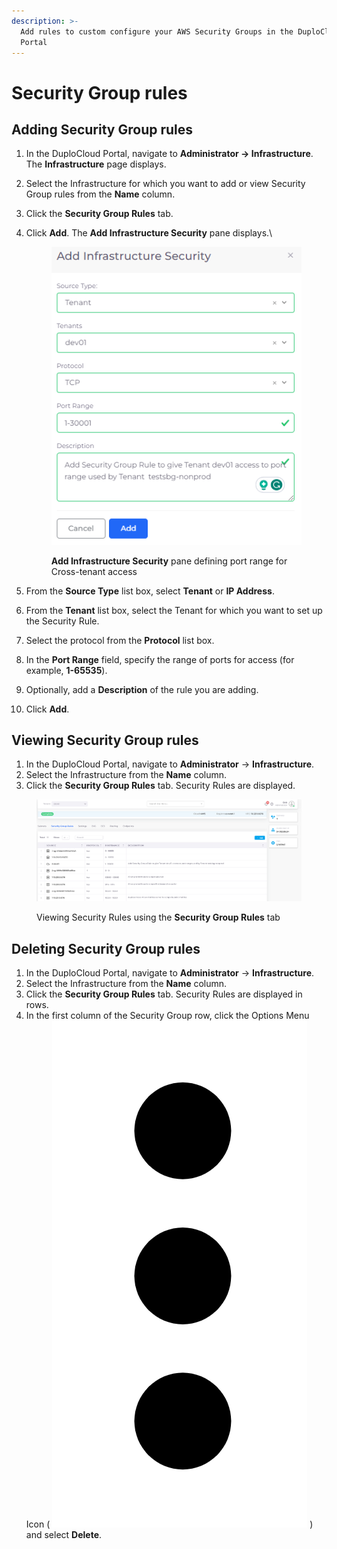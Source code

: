 ```yaml
---
description: >-
  Add rules to custom configure your AWS Security Groups in the DuploCloud
  Portal
---
```


# Security Group rules

## Adding Security Group rules

1. &#x20;In the DuploCloud Portal, navigate to **Administrator -> Infrastructure**. The **Infrastructure** page displays.
2. Select the Infrastructure for which you want to add or view Security Group rules from the **Name** column.
3. Click the **Security Group Rules** tab.
4.  Click **Add**. The **Add Infrastructure Security** pane displays.\


    <figure><img src="../../../.gitbook/assets/xtenant1.png" alt=""><figcaption><p><strong>Add Infrastructure Security</strong> pane defining port range for Cross-tenant access</p></figcaption></figure>


5. From the **Source Type** list box, select **Tenant** or **IP Address**.
6. From the **Tenant** list box, select the Tenant for which you want to set up the Security Rule.
7. Select the protocol from the **Protocol** list box.
8. In the **Port Range** field, specify the range of ports for access (for example, **1-65535**).
9. Optionally, add a **Description** of the rule you are adding.
10. Click **Add**.

## Viewing Security Group rules

1. In the DuploCloud Portal, navigate to **Administrator** -> **Infrastructure**.
2. Select the Infrastructure from the **Name** column.
3. Click the **Security Group Rules** tab. Security Rules are displayed.

<figure><img src="../../../.gitbook/assets/xtenant2.png" alt=""><figcaption><p>Viewing Security Rules using the <strong>Security Group Rules</strong> tab</p></figcaption></figure>

## Deleting Security Group rules

1. In the DuploCloud Portal, navigate to **Administrator** -> **Infrastructure**.
2. Select the Infrastructure from the **Name** column.
3. Click the **Security Group Rules** tab. Security Rules are displayed in rows.
4. In the first column of the Security Group row, click the Options Menu Icon ( <img src="../../../.gitbook/assets/Kabab_three_Vertical_dots.png" alt="" data-size="line"> ) and select **Delete**.

